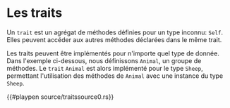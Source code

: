 # Les traits

Un `trait` est un agrégat de méthodes définies pour un type inconnu: `Self`. Elles peuvent accéder aux autres méthodes déclarées dans le même trait.

Les traits peuvent être implémentés pour n'importe quel type de donnée. Dans l'exemple ci-dessous, nous définissons `Animal`, un groupe de méthodes. 
Le `trait` `Animal` est alors implémenté pour le type `Sheep`, permettant l'utilisation des méthodes de `Animal` avec une instance du type `Sheep`.

{{#playpen source/traitssource0.rs}}

